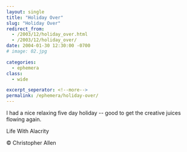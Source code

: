 ```yaml
---
layout: single
title: "Holiday Over"
slug: "Holiday Over"
redirect_from:
  - /2003/12/holiday_over.html
  - /2003/12/holiday_over/
date: 2004-01-30 12:30:00 -0700
# image: 02.jpg

categories:
  - ephemera
class:
  - wide

excerpt_seperator: <!--more-->
permalink: /ephemera/holiday-over/
---
```


I had a nice relaxing five day holiday -- good to get the creative juices flowing again.

Life With Alacrity

© Christopher Allen